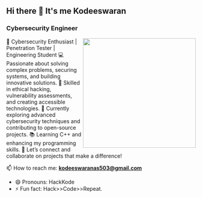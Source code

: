 ## Hi there 👋 It's me Kodeeswaran 

### Cybersecurity Engineer
<img  align="right" height="290" width="300" src="https://media.tenor.com/zzntm2_9B3gAAAAC/hacker.gif">
🚀 Cybersecurity Enthusiast | Penetration Tester | Engineering Student  
💻 Passionate about solving complex problems, securing systems, and building innovative solutions.  
🔐 Skilled in ethical hacking, vulnerability assessments, and creating accessible technologies.  
🌟 Currently exploring advanced cybersecurity techniques and contributing to open-source projects.  
📚 Learning C++ and enhancing my programming skills.  
🎯 Let’s connect and collaborate on projects that make a difference!  
  
📫 How to reach me: **kodeeswaranas503@gmail.com**  
- 😄 Pronouns: HackKode  
- ⚡ Fun fact: Hack>>Code>>Repeat.







<!--
**KodeSecureHub/KodeSecureHub** is a ✨ _special_ ✨ repository because its `README.md` (this file) appears on your GitHub profile.

Here are some ideas to get you started:

- 🔭 I’m currently working on ...
- 🌱 I’m currently learning ...
- 👯 I’m looking to collaborate on ...
- 🤔 I’m looking for help with ...
- 💬 Ask me about ...
- 📫 How to reach me: ...
- 😄 Pronouns: ...
- ⚡ Fun fact: ...
-->
